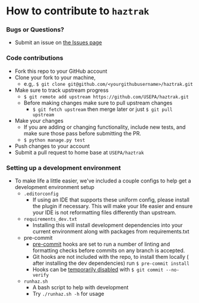 How to contribute to `haztrak`
================================

### Bugs or Questions?

* Submit an issue
  on [the Issues page](https://github.com/USEPA/haztrak/issues)

### Code contributions

* Fork this repo to your GitHub account
* Clone your fork to your machine,
    * e.g,. `$ git clone git@github.com/<yourgithubusername>/haztrak.git`
* Make sure to track upstream progress
    * `$ git remote add upstream https://github.com/USEPA/haztrak.git`
    * Before making changes make sure to pull upstream changes
        * `$ git fetch upstream` then merge later or just `$ git pull upstream`
* Make your changes
    * If you are adding or changing functionality, include new
      tests, and make sure those pass before submitting
      the PR.
    * `$ python manage.py test`
* Push changes to your account
* Submit a pull request to home base at `USEPA/haztrak`

### Setting up a development environment

* To make life a little easier, we've included a couple configs to help get a
  development environment setup
    * `.editorconfig`
        * If using an IDE that supports these uniform config,
          please install the plugin if necessary. This will make your life
          easier
          and ensure your IDE is not reformatting files differently than
          upstream.
    * `requirements_dev.txt`
        * Installing this will install development
          dependencies into your current environment along with packages from
          requirements.txt
    * pre-commit
        * [pre-commit](https://pre-commit.com/) hooks are set to run a number
          of linting and formatting checks before commits on any branch is
          accepted.
        * Git hooks are not included with the repo, to install them locally (
          after installing the dev dependencies) run `$ pre-commit install`
        * Hooks can
          be [temporarily disabled](https://pre-commit.com/#temporarily-disabling-hooks)
          with `$ git commit --no-verify`
    * `runhaz.sh`
        * A bash script to help with development
        * Try `./runhaz.sh -h` for usage

